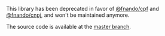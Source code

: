 This library has been deprecated in favor of [@fnando/cpf](https://github.com/fnando/cpf) and [@fnando/cnpj](https://github.com/fnando/cnpj), and won't be maintained anymore.

The source code is available at the [master branch](https://github.com/fnando/cpf_cnpj.js/tree/master).
